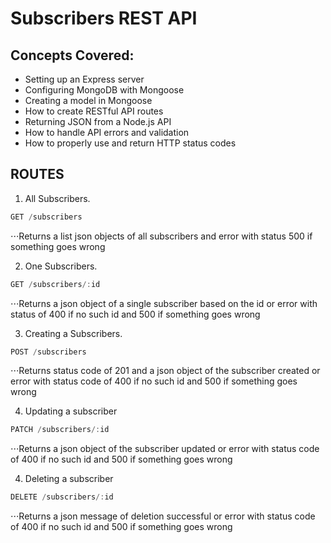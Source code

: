 # Subscribers REST API

## Concepts Covered:

- Setting up an Express server
- Configuring MongoDB with Mongoose
- Creating a model in Mongoose
- How to create RESTful API routes
- Returning JSON from a Node.js API
- How to handle API errors and validation
- How to properly use and return HTTP status codes

## ROUTES

1. All Subscribers.
```javascript
GET /subscribers
```
⋅⋅⋅Returns a list json objects of all subscribers and error with status 500 if something goes wrong

2. One Subscribers.
```javascript
GET /subscribers/:id
```
⋅⋅⋅Returns a json object of a single subscriber based on the id or error with status of 400 if no such id and 500 if something goes wrong

3. Creating a Subscribers.
```javascript
POST /subscribers
```
⋅⋅⋅Returns status code of 201 and a json object of the subscriber created or error with status code of 400 if no such id and 500 if something goes wrong

4. Updating a subscriber
```javascript
PATCH /subscribers/:id
```
⋅⋅⋅Returns a json object of the subscriber updated or error with status code of 400 if no such id and 500 if something goes wrong

4. Deleting a subscriber
```javascript
DELETE /subscribers/:id
```
⋅⋅⋅Returns a json message of deletion successful or error with status code of 400 if no such id and 500 if something goes wrong
